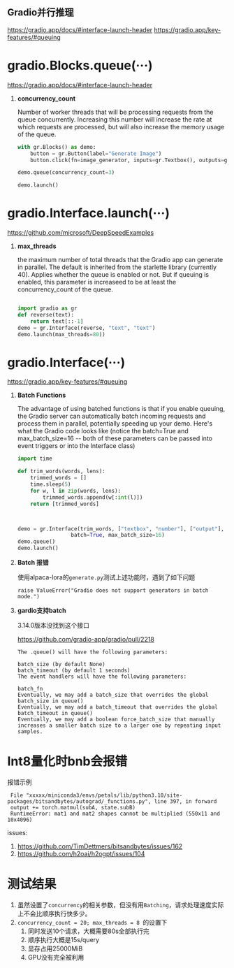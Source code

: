 ## Gradio并行推理

https://gradio.app/docs/#interface-launch-header
https://gradio.app/key-features/#queuing

# gradio.Blocks.queue(···)

https://gradio.app/docs/#interface-launch-header

1. **concurrency_count**

   Number of worker threads that will be processing requests from the queue concurrently. Increasing this number will increase the rate at which requests are processed, but will also increase the memory usage of the queue.

   ```python
   with gr.Blocks() as demo:
       button = gr.Button(label="Generate Image")
       button.click(fn=image_generator, inputs=gr.Textbox(), outputs=gr.Image())
   
   demo.queue(concurrency_count=3)
   
   demo.launch()
   
   ```
   
# gradio.Interface.launch(···)

https://github.com/microsoft/DeepSpeedExamples

1. **max_threads**

   the maximum number of total threads that the Gradio app can generate in parallel. The default is inherited from the starlette library (currently 40). Applies whether the queue is enabled or not. But if queuing is enabled, this parameter is increaseed to be at least the concurrency_count of the queue.

   ```python

   import gradio as gr
   def reverse(text):
       return text[::-1]
   demo = gr.Interface(reverse, "text", "text")
   demo.launch(max_threads=80))
   ```

# gradio.Interface(···)

https://gradio.app/key-features/#queuing

1. **Batch Functions**
   
   The advantage of using batched functions is that if you enable queuing, the Gradio server can automatically batch incoming requests and process them in parallel, potentially speeding up your demo. Here's what the Gradio code looks like (notice the batch=True and max_batch_size=16 -- both of these parameters can be passed into event triggers or into the Interface class)

   ```python
   import time

   def trim_words(words, lens):
       trimmed_words = []
       time.sleep(5)
       for w, l in zip(words, lens):
           trimmed_words.append(w[:int(l)])        
       return [trimmed_words]
   
   
   
   demo = gr.Interface(trim_words, ["textbox", "number"], ["output"], 
                    batch=True, max_batch_size=16)
   demo.queue()
   demo.launch()
   ```

2. **Batch 报错**
   
   使用alpaca-lora的```generate.py```测试上述功能时，遇到了如下问题

   ```shell
   raise ValueError("Gradio does not support generators in batch mode.")
   ```

3. **gardio支持batch**
   
   3.14.0版本没找到这个接口
   
   https://github.com/gradio-app/gradio/pull/2218   

   ```shell
   The .queue() will have the following parameters:
   
   batch_size (by default None)
   batch_timeout (by default 1 seconds)
   The event handlers will have the following parameters:
   
   batch_fn
   Eventually, we may add a batch_size that overrides the global batch_size in queue()
   Eventually, we may add a batch_timeout that overrides the global batch_timeout in queue()
   Eventually, we may add a boolean force_batch_size that manually increases a smaller batch size to a larger one by repeating input samples.
   ```
   
# Int8量化时bnb会报错

   报错示例
   
   ```shell
    File "xxxxx/miniconda3/envs/petals/lib/python3.10/site-packages/bitsandbytes/autograd/_functions.py", line 397, in forward
    output += torch.matmul(subA, state.subB)
    RuntimeError: mat1 and mat2 shapes cannot be multiplied (550x11 and 10x4096)
   ```
   issues:
   1. https://github.com/TimDettmers/bitsandbytes/issues/162
   2. https://github.com/h2oai/h2ogpt/issues/104

# 测试结果
   1. 虽然设置了```concurrency```的相关参数，但没有用```Batching```，请求处理速度实际上不会比顺序执行快多少。
   2. ```concurrency_count = 20; max_threads = 8 ```的设置下
      1. 同时发送10个请求，大概需要80s全部执行完
      2. 顺序执行大概是15s/query
      3. 显存占用25000MiB
      4. GPU没有完全被利用